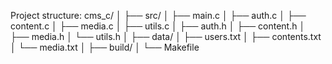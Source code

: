 

Project structure:
cms_c/
│
├── src/
│   ├── main.c
│   ├── auth.c
│   ├── content.c
│   ├── media.c
│   ├── utils.c
│   ├── auth.h
│   ├── content.h
│   ├── media.h
│   └── utils.h
│
├── data/
│   ├── users.txt
│   ├── contents.txt
│   └── media.txt
│
├── build/
│
└── Makefile
